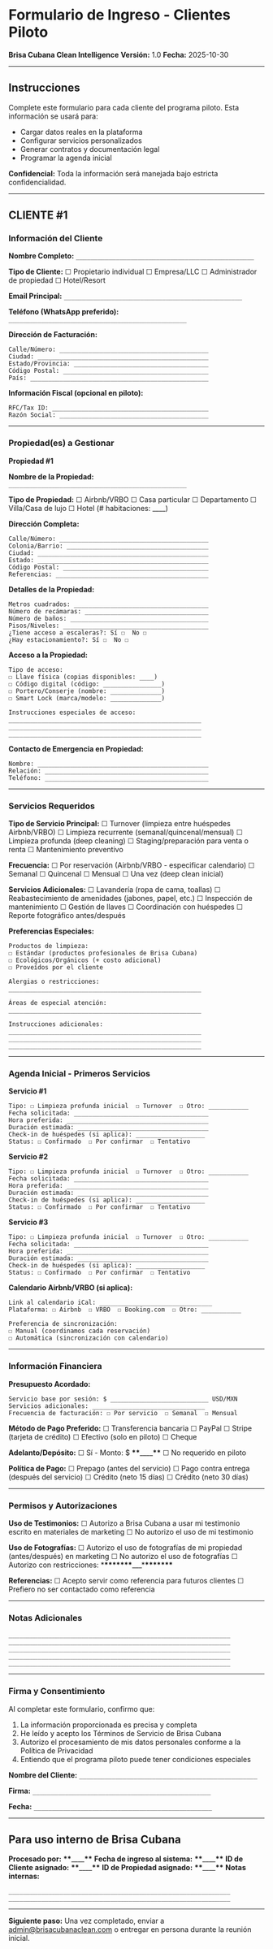 # Formulario de Ingreso - Clientes Piloto

**Brisa Cubana Clean Intelligence**
**Versión:** 1.0
**Fecha:** 2025-10-30

---

## Instrucciones

Complete este formulario para cada cliente del programa piloto. Esta información se usará para:

- Cargar datos reales en la plataforma
- Configurar servicios personalizados
- Generar contratos y documentación legal
- Programar la agenda inicial

**Confidencial:** Toda la información será manejada bajo estricta confidencialidad.

---

## CLIENTE #1

### Información del Cliente

**Nombre Completo:**
`_________________________________________________`

**Tipo de Cliente:**
☐ Propietario individual
☐ Empresa/LLC
☐ Administrador de propiedad
☐ Hotel/Resort

**Email Principal:**
`_________________________________________________`

**Teléfono (WhatsApp preferido):**
`_________________________________________________`

**Dirección de Facturación:**

```
Calle/Número: _________________________________________
Ciudad: _______________________________________________
Estado/Provincia: _____________________________________
Código Postal: ________________________________________
País: _________________________________________________
```

**Información Fiscal (opcional en piloto):**

```
RFC/Tax ID: ___________________________________________
Razón Social: _________________________________________
```

---

### Propiedad(es) a Gestionar

**Propiedad #1**

**Nombre de la Propiedad:**
`_________________________________________________`

**Tipo de Propiedad:**
☐ Airbnb/VRBO
☐ Casa particular
☐ Departamento
☐ Villa/Casa de lujo
☐ Hotel (# habitaciones: \_\_\_\_)

**Dirección Completa:**

```
Calle/Número: _________________________________________
Colonia/Barrio: _______________________________________
Ciudad: _______________________________________________
Estado: _______________________________________________
Código Postal: ________________________________________
Referencias: __________________________________________
```

**Detalles de la Propiedad:**

```
Metros cuadrados: _____________________________________
Número de recámaras: __________________________________
Número de baños: ______________________________________
Pisos/Niveles: ________________________________________
¿Tiene acceso a escaleras?: Sí ☐  No ☐
¿Hay estacionamiento?: Sí ☐  No ☐
```

**Acceso a la Propiedad:**

```
Tipo de acceso:
☐ Llave física (copias disponibles: ____)
☐ Código digital (código: ________________)
☐ Portero/Conserje (nombre: ______________)
☐ Smart Lock (marca/modelo: ______________)

Instrucciones especiales de acceso:
_____________________________________________________
_____________________________________________________
_____________________________________________________
```

**Contacto de Emergencia en Propiedad:**

```
Nombre: _______________________________________________
Relación: _____________________________________________
Teléfono: _____________________________________________
```

---

### Servicios Requeridos

**Tipo de Servicio Principal:**
☐ Turnover (limpieza entre huéspedes Airbnb/VRBO)
☐ Limpieza recurrente (semanal/quincenal/mensual)
☐ Limpieza profunda (deep cleaning)
☐ Staging/preparación para venta o renta
☐ Mantenimiento preventivo

**Frecuencia:**
☐ Por reservación (Airbnb/VRBO - especificar calendario)
☐ Semanal
☐ Quincenal
☐ Mensual
☐ Una vez (deep clean inicial)

**Servicios Adicionales:**
☐ Lavandería (ropa de cama, toallas)
☐ Reabastecimiento de amenidades (jabones, papel, etc.)
☐ Inspección de mantenimiento
☐ Gestión de llaves
☐ Coordinación con huéspedes
☐ Reporte fotográfico antes/después

**Preferencias Especiales:**

```
Productos de limpieza:
☐ Estándar (productos profesionales de Brisa Cubana)
☐ Ecológicos/Orgánicos (+ costo adicional)
☐ Proveídos por el cliente

Alergias o restricciones:
_____________________________________________________

Áreas de especial atención:
_____________________________________________________

Instrucciones adicionales:
_____________________________________________________
_____________________________________________________
_____________________________________________________
```

---

### Agenda Inicial - Primeros Servicios

**Servicio #1**

```
Tipo: ☐ Limpieza profunda inicial  ☐ Turnover  ☐ Otro: ___________
Fecha solicitada: _____________________________________
Hora preferida: _______________________________________
Duración estimada: ____________________________________
Check-in de huéspedes (si aplica): ___________________
Status: ☐ Confirmado  ☐ Por confirmar  ☐ Tentativo
```

**Servicio #2**

```
Tipo: ☐ Limpieza profunda inicial  ☐ Turnover  ☐ Otro: ___________
Fecha solicitada: _____________________________________
Hora preferida: _______________________________________
Duración estimada: ____________________________________
Check-in de huéspedes (si aplica): ___________________
Status: ☐ Confirmado  ☐ Por confirmar  ☐ Tentativo
```

**Servicio #3**

```
Tipo: ☐ Limpieza profunda inicial  ☐ Turnover  ☐ Otro: ___________
Fecha solicitada: _____________________________________
Hora preferida: _______________________________________
Duración estimada: ____________________________________
Check-in de huéspedes (si aplica): ___________________
Status: ☐ Confirmado  ☐ Por confirmar  ☐ Tentativo
```

**Calendario Airbnb/VRBO (si aplica):**

```
Link al calendario iCal: _______________________________
Plataforma: ☐ Airbnb  ☐ VRBO  ☐ Booking.com  ☐ Otro: ___________

Preferencia de sincronización:
☐ Manual (coordinamos cada reservación)
☐ Automática (sincronización con calendario)
```

---

### Información Financiera

**Presupuesto Acordado:**

```
Servicio base por sesión: $ ___________________________ USD/MXN
Servicios adicionales: _______________________________
Frecuencia de facturación: ☐ Por servicio  ☐ Semanal  ☐ Mensual
```

**Método de Pago Preferido:**
☐ Transferencia bancaria
☐ PayPal
☐ Stripe (tarjeta de crédito)
☐ Efectivo (solo en piloto)
☐ Cheque

**Adelanto/Depósito:**
☐ Sí - Monto: $ **\*\***\_\_\_\_**\*\***
☐ No requerido en piloto

**Política de Pago:**
☐ Prepago (antes del servicio)
☐ Pago contra entrega (después del servicio)
☐ Crédito (neto 15 días)
☐ Crédito (neto 30 días)

---

### Permisos y Autorizaciones

**Uso de Testimonios:**
☐ Autorizo a Brisa Cubana a usar mi testimonio escrito en materiales de marketing
☐ No autorizo el uso de mi testimonio

**Uso de Fotografías:**
☐ Autorizo el uso de fotografías de mi propiedad (antes/después) en marketing
☐ No autorizo el uso de fotografías
☐ Autorizo con restricciones: \***\*\*\*\*\*\*\***\_\_\_\***\*\*\*\*\*\*\***

**Referencias:**
☐ Acepto servir como referencia para futuros clientes
☐ Prefiero no ser contactado como referencia

---

### Notas Adicionales

```
_____________________________________________________________
_____________________________________________________________
_____________________________________________________________
_____________________________________________________________
_____________________________________________________________
```

---

### Firma y Consentimiento

Al completar este formulario, confirmo que:

1. La información proporcionada es precisa y completa
2. He leído y acepto los Términos de Servicio de Brisa Cubana
3. Autorizo el procesamiento de mis datos personales conforme a la Política de Privacidad
4. Entiendo que el programa piloto puede tener condiciones especiales

**Nombre del Cliente:**
`_________________________________________________`

**Firma:**
`_________________________________________________`

**Fecha:**
`_________________________________________________`

---

## Para uso interno de Brisa Cubana

**Procesado por:** **\*\***\_\_\_\_**\*\***
**Fecha de ingreso al sistema:** **\*\***\_\_\_\_**\*\***
**ID de Cliente asignado:** **\*\***\_\_\_\_**\*\***
**ID de Propiedad asignado:** **\*\***\_\_\_\_**\*\***
**Notas internas:**

```
_____________________________________________________________
_____________________________________________________________
```

---

**Siguiente paso:** Una vez completado, enviar a admin@brisacubanaclean.com o entregar en persona durante la reunión inicial.
